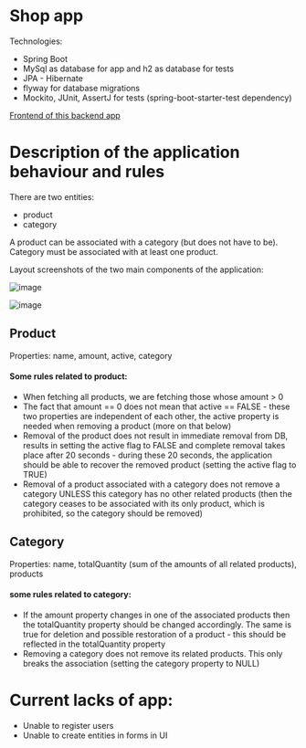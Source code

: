 # Shop app 
Technologies:
* Spring Boot
* MySql as database for app and h2 as database for tests
* JPA - Hibernate 
* flyway for database migrations
* Mockito, JUnit, AssertJ for tests (spring-boot-starter-test dependency)

[Frontend of this backend app](https://github.com/KarolXX/Shop-app-frontend)

# Description of the application behaviour and rules
There are two entities:
* product 
* category

A product can be associated with a category (but does not have to be). Category must be associated with at least one product.

Layout screenshots of the two main components of the application:

![image](https://user-images.githubusercontent.com/71709330/163165470-ed67c715-6f12-4c3d-9693-f0bc2f6ed005.png)

![image](https://user-images.githubusercontent.com/71709330/170963854-79ceff69-6ace-4c7a-afdc-5b4200041927.png)

## Product
Properties: name, amount, active, category
#### Some rules related to product:
* When fetching all products, we are fetching those whose amount > 0
* The fact that amount == 0 does not mean that active == FALSE - these two properties are independent of each other, the active property is needed when removing a product (more on that below)
* Removal of the product does not result in immediate removal from DB, results in setting the active flag to FALSE and complete removal takes place after 20 seconds - during these 20 seconds, the application should be able to recover the removed product (setting the active flag to TRUE) 
* Removal of a product associated with a category does not remove a category UNLESS this category has no other related products (then the category ceases to be associated with its only product, which is prohibited, so the category should be removed)

## Category
Properties: name, totalQuantity (sum of the amounts of all related products), products
#### some rules related to category:
* If the amount property changes in one of the associated products then the totalQuantity property should be changed accordingly. The same is true for deletion and possible restoration of a product - this should be reflected in the totalQuantity property
* Removing a category does not remove its related products. This only breaks the association (setting the category property to NULL)


# Current lacks of app:
* Unable to register users
* Unable to create entities in forms in UI



